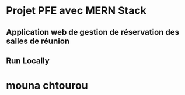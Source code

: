 # Projet PFE avec MERN Stack
## Application web de gestion de réservation des salles de réunion


## Run Locally

# mouna chtourou
